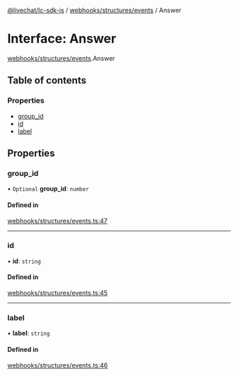 [@livechat/lc-sdk-js](../README.md) / [webhooks/structures/events](../modules/webhooks_structures_events.md) / Answer

# Interface: Answer

[webhooks/structures/events](../modules/webhooks_structures_events.md).Answer

## Table of contents

### Properties

- [group\_id](webhooks_structures_events.Answer.md#group_id)
- [id](webhooks_structures_events.Answer.md#id)
- [label](webhooks_structures_events.Answer.md#label)

## Properties

### group\_id

• `Optional` **group\_id**: `number`

#### Defined in

[webhooks/structures/events.ts:47](https://github.com/livechat/lc-sdk-js/blob/a63b0a6/src/webhooks/structures/events.ts#L47)

___

### id

• **id**: `string`

#### Defined in

[webhooks/structures/events.ts:45](https://github.com/livechat/lc-sdk-js/blob/a63b0a6/src/webhooks/structures/events.ts#L45)

___

### label

• **label**: `string`

#### Defined in

[webhooks/structures/events.ts:46](https://github.com/livechat/lc-sdk-js/blob/a63b0a6/src/webhooks/structures/events.ts#L46)
